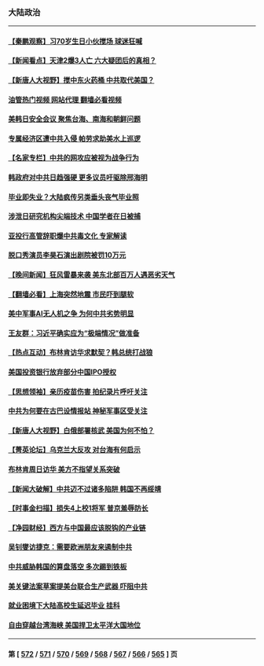 ### 大陆政治
---
#### [【秦鹏观察】习70岁生日小伙搅场 球迷狂喊](../../pages/ncid277/n14016991.md?06160845) 
#### [【新闻看点】天津2爆3人亡 六大疑团后的真相？](../../pages/ncid277/n14016974.md?06160845) 
#### [【新唐人大视野】搅中东火药桶 中共取代美国？](../../pages/ncid277/n14016906.md?06160845) 
#### [油管热门视频 网站代理 翻墙必看视频](http://138.2.39.72:81/youtube.html?epic-marker?06160845)
#### [美韩日安全会议 聚焦台海、南海和朝鲜问题](../../pages/ncid277/n14016749.md?06160845) 
#### [专属经济区遭中共入侵 帕劳求助美水上巡逻](../../pages/ncid277/n14016873.md?06160845) 
#### [【名家专栏】中共的网攻应被视为战争行为](../../pages/ncid277/n14016740.md?06160845) 
#### [韩政府对中共日趋强硬 更多议员吁驱除邢海明](../../pages/ncid277/n14016888.md?06160845) 
#### [毕业即失业？大陆疯传另类垂头丧气毕业照](../../pages/ncid277/n14016870.md?06160845) 
#### [涉泄日研究机构尖端技术 中国学者在日被捕](../../pages/ncid277/n14016673.md?06160845) 
#### [亚投行高管辞职爆中共毒文化 专家解读](../../pages/ncid277/n14016607.md?06160845) 
#### [脱口秀演员李昊石演出剧院被罚10万元](../../pages/ncid277/n14016644.md?06160845) 
#### [【晚间新闻】狂风雷暴来袭 美东北部百万人遇恶劣天气](../../pages/ncid277/n14016559.md?06160845) 
#### [【翻墙必看】上海突然地震 市民吓到腿软](../../pages/ncid277/n14016423.md?06160845) 
#### [美中军事AI无人机之争 为何中共劣势明显](../../pages/ncid277/n14015617.md?06160845) 
#### [王友群：习近平确实应为“极端情况”做准备](../../pages/ncid277/n14016235.md?06160845) 
#### [【热点互动】布林肯访华求默契？韩总统打战狼](../../pages/ncid277/n14016273.md?06160845) 
#### [美国投资银行放弃部分中国IPO授权](../../pages/ncid277/n14016285.md?06160845) 
#### [【思想领袖】亲历疫苗伤害 拍纪录片呼吁关注](../../pages/ncid277/n13992488.md?06160845) 
#### [中共为何要在古巴设情报站 神秘军事区受关注](../../pages/ncid277/n14016258.md?06160845) 
#### [【新唐人大视野】白俄部署核武 美国为何不怕？](../../pages/ncid277/n14016264.md?06160845) 
#### [【菁英论坛】乌克兰大反攻 对台海有何启示](../../pages/ncid277/n14016176.md?06160845) 
#### [布林肯周日访华 美方不指望关系突破](../../pages/ncid277/n14016181.md?06160845) 
#### [【新闻大破解】中共迈不过诸多陷阱 韩国不再绥靖](../../pages/ncid277/n14016083.md?06160845) 
#### [【时事金扫描】损失4上校1将军 普京羞辱防长](../../pages/ncid277/n14016107.md?06160845) 
#### [【净园财经】西方与中国最应该脱钩的产业链](../../pages/ncid277/n14016113.md?06160845) 
#### [吴钊燮访捷克：需要欧洲朋友来遏制中共](../../pages/ncid277/n14016112.md?06160845) 
#### [中共威胁韩国的算盘落空 多次踢到铁板](../../pages/ncid277/n14016130.md?06160845) 
#### [美关键法案草案提美台联合生产武器 吓阻中共](../../pages/ncid277/n14015717.md?06160845) 
#### [就业困境下大陆高校生延迟毕业 挂科](../../pages/ncid277/n14016043.md?06160845) 
#### [自由穿越台湾海峡 美国捍卫太平洋大国地位](../../pages/ncid277/n14015222.md?06160845) 

---
#### 第 [ [572](./572.md?06160845) / [571](./571.md?06160845) / [570](./570.md?06160845) / [569](./569.md?06160845) / [568](./568.md?06160845) / [567](./567.md?06160845) / [566](./566.md?06160845) / [565](./565.md?06160845) ] 页
